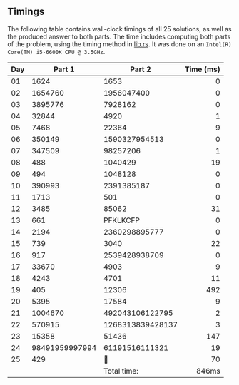 ## Timings
The following table contains wall-clock timings of all 25 solutions, as well as the produced answer to both parts. The time includes computing both parts of the problem, using the timing method in [lib.rs](src/lib.rs). It was done on an `Intel(R) Core(TM) i5-6600K CPU @ 3.5GHz`.

| Day | Part 1         | Part 2           | Time (ms) |
|-----|----------------|------------------|----------:|
| 01  | 1624           | 1653             | 0         |
| 02  | 1654760        | 1956047400       | 0         |
| 03  | 3895776        | 7928162          | 0         |
| 04  | 32844          | 4920             | 1         |
| 05  | 7468           | 22364            | 9         |
| 06  | 350149         | 1590327954513    | 0         |
| 07  | 347509         | 98257206         | 1         |
| 08  | 488            | 1040429          | 19        |
| 09  | 494            | 1048128          | 0         |
| 10  | 390993         | 2391385187       | 0         |
| 11  | 1713           | 501              | 0         |
| 12  | 3485           | 85062            | 31        |
| 13  | 661            | PFKLKCFP         | 0         |
| 14  | 2194           | 2360298895777    | 0         |
| 15  | 739            | 3040             | 22        |
| 16  | 917            | 2539428938709    | 0         |
| 17  | 33670          | 4903             | 9         |
| 18  | 4243           | 4701             | 11        |
| 19  | 405            | 12306            | 492       |
| 20  | 5395           | 17584            | 9         |
| 21  | 1004670        | 492043106122795  | 2         |
| 22  | 570915         | 1268313839428137 | 3         |
| 23  | 15358          | 51436            | 147       |
| 24  | 98491959997994 | 61191516111321   | 19        |
| 25  | 429            | 🎄               | 70        |
|     |                | Total time:      | 846ms     |
